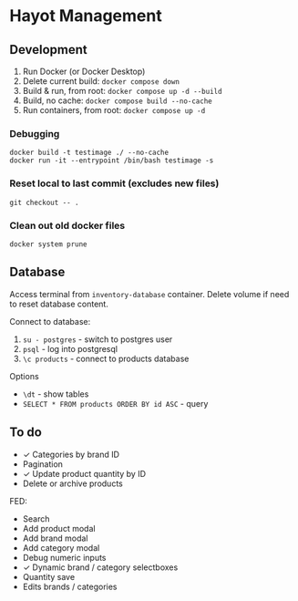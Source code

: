 # Hayot Management

## Development

1. Run Docker (or Docker Desktop)
1. Delete current build: `docker compose down`
1. Build & run, from root: `docker compose up -d --build`
1. Build, no cache: `docker compose build --no-cache`
1. Run containers, from root: `docker compose up -d`

### Debugging

```
docker build -t testimage ./ --no-cache
docker run -it --entrypoint /bin/bash testimage -s
```

### Reset local to last commit (excludes new files) 

`git checkout -- .`

### Clean out old docker files

`docker system prune`

## Database

Access terminal from `inventory-database` container. Delete volume if need to reset database content.

Connect to database:

1. `su - postgres` - switch to postgres user
1. `psql` - log into postgresql 
1. `\c products` - connect to products database

Options

- `\dt` - show tables
- `SELECT * FROM products ORDER BY id ASC` - query

## To do

- ✓ Categories by brand ID
- Pagination
- ✓ Update product quantity by ID
- Delete or archive products

FED:
- Search
- Add product modal
- Add brand modal
- Add category modal
- Debug numeric inputs
- ✓ Dynamic brand / category selectboxes
- Quantity save
- Edits brands / categories